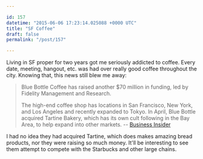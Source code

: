```yaml
---

id: 157
datetime: "2015-06-06 17:23:14.025088 +0000 UTC"
title: "SF Coffee"
draft: false
permalink: "/post/157"

---
```


Living in SF proper for two years got me seriously addicted to coffee. Every date, meeting, hangout, etc. was had over really good coffee throughout the city. Knowing that, this news still blew me away: 

 > Blue Bottle Coffee has raised another $70 million in funding, led by Fidelity Management and Research.
 > 
 > The high-end coffee shop has locations in San Francisco, New York, and Los Angeles and recently expanded to Tokyo. In April, Blue Bottle acquired Tartine Bakery, which has its own cult following in the Bay Area, to help expand into other markets.  -- [Business Insider](http://www.businessinsider.com/blue-bottle-raises-another-70-million-2015-6)

I had no idea they had acquired Tartine, which does makes amazing bread products, nor they were raising so much money. It'll be interesting to see them attempt to compete with the Starbucks and other large chains.
